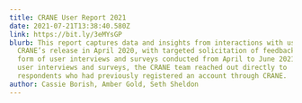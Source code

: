 ```yaml
---
title: CRANE User Report 2021
date: 2021-07-21T13:38:40.580Z
link: https://bit.ly/3eMYsGP
blurb: This report captures data and insights from interactions with users since
  CRANE’s release in April 2020, with targeted solicitation of feedback in the
  form of user interviews and surveys conducted from April to June 2021. For the
  user interviews and surveys, the CRANE team reached out directly to
  respondents who had previously registered an account through CRANE.
author: Cassie Borish, Amber Gold, Seth Sheldon
---
```

